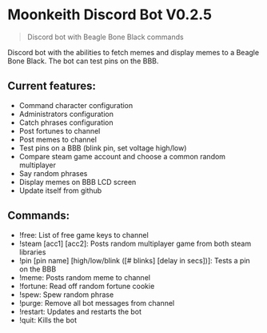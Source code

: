 # Moonkeith Discord Bot V0.2.5
> Discord bot with Beagle Bone Black commands

Discord bot with the abilities to fetch memes and display memes to a Beagle Bone Black. The bot can test pins on the BBB.

## Current features:
* Command character configuration
* Administrators configuration
* Catch phrases configuration
* Post fortunes to channel
* Post memes to channel
* Test pins on a BBB (blink pin, set voltage high/low)
* Compare steam game account and choose a common random multiplayer
* Say random phrases
* Display memes on BBB LCD screen
* Update itself from github

## Commands:
* !free: List of free game keys to channel
* !steam [acc1] [acc2]: Posts random multiplayer game from both steam libraries
* !pin [pin name] [high/low/blink ([# blinks] [delay in secs])]: Tests a pin on the BBB
* !meme: Posts random meme to channel
* !fortune: Read off random fortune cookie
* !spew: Spew random phrase
* !purge: Remove all bot messages from channel
* !restart: Updates and restarts the bot
* !quit: Kills the bot
